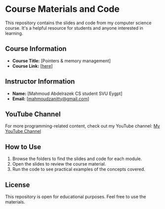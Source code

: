 # Course Materials and Code

This repository contains the slides and code from my computer science course. It's a helpful resource for students and anyone interested in learning.

## Course Information

- **Course Title:** [Pointers & memory management]
- **Course Link:** [[here](https://www.youtube.com/@m_abrazeg)]

## Instructor Information

- **Name:** [Mahmoud Abdelrazek CS student SVU Eygpt]
- **Email:** [mahmoudzanitty@gmail.com]

## YouTube Channel

For more programming-related content, check out my YouTube channel: [My YouTube Channel](https://www.youtube.com/@m_abrazeg)

## How to Use

1. Browse the folders to find the slides and code for each module.
2. Open the slides to review the course material.
3. Run the code to see practical examples of the concepts covered.

## License

This repository is open for educational purposes. Feel free to use the materials.
